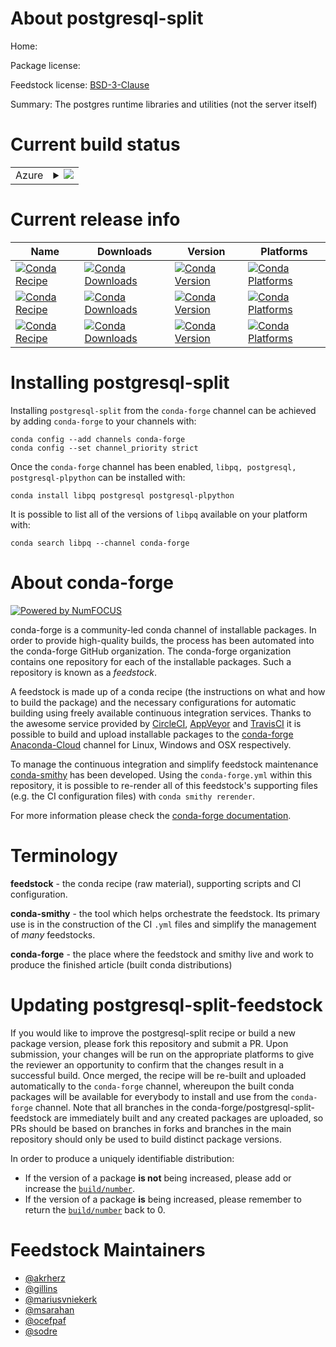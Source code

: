About postgresql-split
======================

Home: 

Package license: 

Feedstock license: [BSD-3-Clause](https://github.com/conda-forge/postgresql-feedstock/blob/master/LICENSE.txt)

Summary: The postgres runtime libraries and utilities (not the server itself)

Current build status
====================


<table>
    
  <tr>
    <td>Azure</td>
    <td>
      <details>
        <summary>
          <a href="https://dev.azure.com/conda-forge/feedstock-builds/_build/latest?definitionId=802&branchName=master">
            <img src="https://dev.azure.com/conda-forge/feedstock-builds/_apis/build/status/postgresql-feedstock?branchName=master">
          </a>
        </summary>
        <table>
          <thead><tr><th>Variant</th><th>Status</th></tr></thead>
          <tbody><tr>
              <td>linux_64_openssl1.1.1</td>
              <td>
                <a href="https://dev.azure.com/conda-forge/feedstock-builds/_build/latest?definitionId=802&branchName=master">
                  <img src="https://dev.azure.com/conda-forge/feedstock-builds/_apis/build/status/postgresql-feedstock?branchName=master&jobName=linux&configuration=linux_64_openssl1.1.1" alt="variant">
                </a>
              </td>
            </tr><tr>
              <td>linux_64_openssl3</td>
              <td>
                <a href="https://dev.azure.com/conda-forge/feedstock-builds/_build/latest?definitionId=802&branchName=master">
                  <img src="https://dev.azure.com/conda-forge/feedstock-builds/_apis/build/status/postgresql-feedstock?branchName=master&jobName=linux&configuration=linux_64_openssl3" alt="variant">
                </a>
              </td>
            </tr><tr>
              <td>osx_64_openssl1.1.1</td>
              <td>
                <a href="https://dev.azure.com/conda-forge/feedstock-builds/_build/latest?definitionId=802&branchName=master">
                  <img src="https://dev.azure.com/conda-forge/feedstock-builds/_apis/build/status/postgresql-feedstock?branchName=master&jobName=osx&configuration=osx_64_openssl1.1.1" alt="variant">
                </a>
              </td>
            </tr><tr>
              <td>osx_64_openssl3</td>
              <td>
                <a href="https://dev.azure.com/conda-forge/feedstock-builds/_build/latest?definitionId=802&branchName=master">
                  <img src="https://dev.azure.com/conda-forge/feedstock-builds/_apis/build/status/postgresql-feedstock?branchName=master&jobName=osx&configuration=osx_64_openssl3" alt="variant">
                </a>
              </td>
            </tr><tr>
              <td>osx_arm64_openssl1.1.1</td>
              <td>
                <a href="https://dev.azure.com/conda-forge/feedstock-builds/_build/latest?definitionId=802&branchName=master">
                  <img src="https://dev.azure.com/conda-forge/feedstock-builds/_apis/build/status/postgresql-feedstock?branchName=master&jobName=osx&configuration=osx_arm64_openssl1.1.1" alt="variant">
                </a>
              </td>
            </tr><tr>
              <td>osx_arm64_openssl3</td>
              <td>
                <a href="https://dev.azure.com/conda-forge/feedstock-builds/_build/latest?definitionId=802&branchName=master">
                  <img src="https://dev.azure.com/conda-forge/feedstock-builds/_apis/build/status/postgresql-feedstock?branchName=master&jobName=osx&configuration=osx_arm64_openssl3" alt="variant">
                </a>
              </td>
            </tr><tr>
              <td>win_64_openssl1.1.1</td>
              <td>
                <a href="https://dev.azure.com/conda-forge/feedstock-builds/_build/latest?definitionId=802&branchName=master">
                  <img src="https://dev.azure.com/conda-forge/feedstock-builds/_apis/build/status/postgresql-feedstock?branchName=master&jobName=win&configuration=win_64_openssl1.1.1" alt="variant">
                </a>
              </td>
            </tr><tr>
              <td>win_64_openssl3</td>
              <td>
                <a href="https://dev.azure.com/conda-forge/feedstock-builds/_build/latest?definitionId=802&branchName=master">
                  <img src="https://dev.azure.com/conda-forge/feedstock-builds/_apis/build/status/postgresql-feedstock?branchName=master&jobName=win&configuration=win_64_openssl3" alt="variant">
                </a>
              </td>
            </tr>
          </tbody>
        </table>
      </details>
    </td>
  </tr>
</table>

Current release info
====================

| Name | Downloads | Version | Platforms |
| --- | --- | --- | --- |
| [![Conda Recipe](https://img.shields.io/badge/recipe-libpq-green.svg)](https://anaconda.org/conda-forge/libpq) | [![Conda Downloads](https://img.shields.io/conda/dn/conda-forge/libpq.svg)](https://anaconda.org/conda-forge/libpq) | [![Conda Version](https://img.shields.io/conda/vn/conda-forge/libpq.svg)](https://anaconda.org/conda-forge/libpq) | [![Conda Platforms](https://img.shields.io/conda/pn/conda-forge/libpq.svg)](https://anaconda.org/conda-forge/libpq) |
| [![Conda Recipe](https://img.shields.io/badge/recipe-postgresql-green.svg)](https://anaconda.org/conda-forge/postgresql) | [![Conda Downloads](https://img.shields.io/conda/dn/conda-forge/postgresql.svg)](https://anaconda.org/conda-forge/postgresql) | [![Conda Version](https://img.shields.io/conda/vn/conda-forge/postgresql.svg)](https://anaconda.org/conda-forge/postgresql) | [![Conda Platforms](https://img.shields.io/conda/pn/conda-forge/postgresql.svg)](https://anaconda.org/conda-forge/postgresql) |
| [![Conda Recipe](https://img.shields.io/badge/recipe-postgresql--plpython-green.svg)](https://anaconda.org/conda-forge/postgresql-plpython) | [![Conda Downloads](https://img.shields.io/conda/dn/conda-forge/postgresql-plpython.svg)](https://anaconda.org/conda-forge/postgresql-plpython) | [![Conda Version](https://img.shields.io/conda/vn/conda-forge/postgresql-plpython.svg)](https://anaconda.org/conda-forge/postgresql-plpython) | [![Conda Platforms](https://img.shields.io/conda/pn/conda-forge/postgresql-plpython.svg)](https://anaconda.org/conda-forge/postgresql-plpython) |

Installing postgresql-split
===========================

Installing `postgresql-split` from the `conda-forge` channel can be achieved by adding `conda-forge` to your channels with:

```
conda config --add channels conda-forge
conda config --set channel_priority strict
```

Once the `conda-forge` channel has been enabled, `libpq, postgresql, postgresql-plpython` can be installed with:

```
conda install libpq postgresql postgresql-plpython
```

It is possible to list all of the versions of `libpq` available on your platform with:

```
conda search libpq --channel conda-forge
```


About conda-forge
=================

[![Powered by
NumFOCUS](https://img.shields.io/badge/powered%20by-NumFOCUS-orange.svg?style=flat&colorA=E1523D&colorB=007D8A)](https://numfocus.org)

conda-forge is a community-led conda channel of installable packages.
In order to provide high-quality builds, the process has been automated into the
conda-forge GitHub organization. The conda-forge organization contains one repository
for each of the installable packages. Such a repository is known as a *feedstock*.

A feedstock is made up of a conda recipe (the instructions on what and how to build
the package) and the necessary configurations for automatic building using freely
available continuous integration services. Thanks to the awesome service provided by
[CircleCI](https://circleci.com/), [AppVeyor](https://www.appveyor.com/)
and [TravisCI](https://travis-ci.com/) it is possible to build and upload installable
packages to the [conda-forge](https://anaconda.org/conda-forge)
[Anaconda-Cloud](https://anaconda.org/) channel for Linux, Windows and OSX respectively.

To manage the continuous integration and simplify feedstock maintenance
[conda-smithy](https://github.com/conda-forge/conda-smithy) has been developed.
Using the ``conda-forge.yml`` within this repository, it is possible to re-render all of
this feedstock's supporting files (e.g. the CI configuration files) with ``conda smithy rerender``.

For more information please check the [conda-forge documentation](https://conda-forge.org/docs/).

Terminology
===========

**feedstock** - the conda recipe (raw material), supporting scripts and CI configuration.

**conda-smithy** - the tool which helps orchestrate the feedstock.
                   Its primary use is in the construction of the CI ``.yml`` files
                   and simplify the management of *many* feedstocks.

**conda-forge** - the place where the feedstock and smithy live and work to
                  produce the finished article (built conda distributions)


Updating postgresql-split-feedstock
===================================

If you would like to improve the postgresql-split recipe or build a new
package version, please fork this repository and submit a PR. Upon submission,
your changes will be run on the appropriate platforms to give the reviewer an
opportunity to confirm that the changes result in a successful build. Once
merged, the recipe will be re-built and uploaded automatically to the
`conda-forge` channel, whereupon the built conda packages will be available for
everybody to install and use from the `conda-forge` channel.
Note that all branches in the conda-forge/postgresql-split-feedstock are
immediately built and any created packages are uploaded, so PRs should be based
on branches in forks and branches in the main repository should only be used to
build distinct package versions.

In order to produce a uniquely identifiable distribution:
 * If the version of a package **is not** being increased, please add or increase
   the [``build/number``](https://docs.conda.io/projects/conda-build/en/latest/resources/define-metadata.html#build-number-and-string).
 * If the version of a package **is** being increased, please remember to return
   the [``build/number``](https://docs.conda.io/projects/conda-build/en/latest/resources/define-metadata.html#build-number-and-string)
   back to 0.

Feedstock Maintainers
=====================

* [@akrherz](https://github.com/akrherz/)
* [@gillins](https://github.com/gillins/)
* [@mariusvniekerk](https://github.com/mariusvniekerk/)
* [@msarahan](https://github.com/msarahan/)
* [@ocefpaf](https://github.com/ocefpaf/)
* [@sodre](https://github.com/sodre/)


